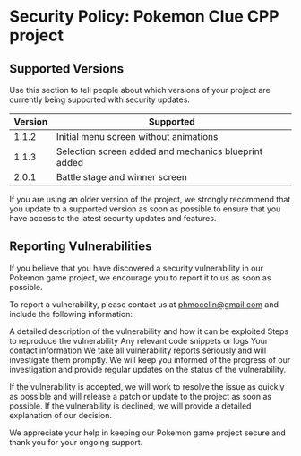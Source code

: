 # Security Policy: Pokemon Clue CPP project

## Supported Versions

Use this section to tell people about which versions of your project are
currently being supported with security updates.

| Version | Supported          |
| ------- | ------------------ |
| 1.1.2   | Initial menu screen without animations |
| 1.1.3   | Selection screen added and mechanics blueprint added |
| 2.0.1   | Battle stage and winner screen |

If you are using an older version of the project, we strongly recommend that you update to a supported version as soon as possible to ensure that you have access to the latest security updates and features.

## Reporting Vulnerabilities
If you believe that you have discovered a security vulnerability in our Pokemon game project, we encourage you to report it to us as soon as possible.

To report a vulnerability, please contact us at phmocelin@gmail.com and include the following information:

A detailed description of the vulnerability and how it can be exploited
Steps to reproduce the vulnerability
Any relevant code snippets or logs
Your contact information
We take all vulnerability reports seriously and will investigate them promptly. We will keep you informed of the progress of our investigation and provide regular updates on the status of the vulnerability.

If the vulnerability is accepted, we will work to resolve the issue as quickly as possible and will release a patch or update to the project as soon as possible. If the vulnerability is declined, we will provide a detailed explanation of our decision.

We appreciate your help in keeping our Pokemon game project secure and thank you for your ongoing support.
